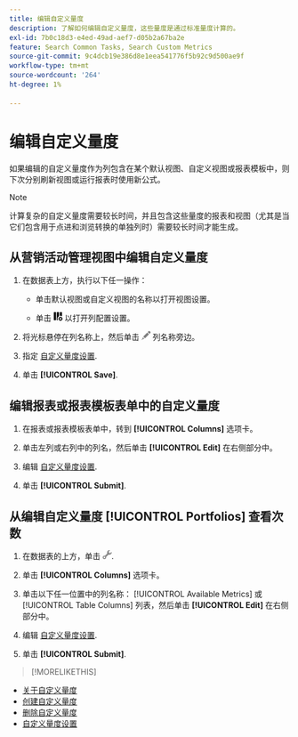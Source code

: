 ```yaml
---
title: 编辑自定义量度
description: 了解如何编辑自定义量度，这些量度是通过标准量度计算的。
exl-id: 7b0c18d3-e4ed-49ad-aef7-d05b2a67ba2e
feature: Search Common Tasks, Search Custom Metrics
source-git-commit: 9c4dcb19e386d8e1eea541776f5b92c9d500ae9f
workflow-type: tm+mt
source-wordcount: '264'
ht-degree: 1%

---
```


# 编辑自定义量度

如果编辑的自定义量度作为列包含在某个默认视图、自定义视图或报表模板中，则下次分别刷新视图或运行报表时使用新公式。

>[!NOTE]
>
>计算复杂的自定义量度需要较长时间，并且包含这些量度的报表和视图（尤其是当它们包含用于点进和浏览转换的单独列时）需要较长时间才能生成。

## 从营销活动管理视图中编辑自定义量度

1. 在数据表上方，执行以下任一操作：

   * 单击默认视图或自定义视图的名称以打开视图设置。

   * 单击 ![自定义列](/help/search-social-commerce/assets/custom-columns.png "自定义列") 以打开列配置设置。

1. 将光标悬停在列名称上，然后单击 ![编辑](/help/search-social-commerce/assets/edit.png "编辑") 列名称旁边。

1. 指定 [自定义量度设置](custom-metric-settings.md).

1. 单击 **[!UICONTROL Save]**.

## 编辑报表或报表模板表单中的自定义量度

1. 在报表或报表模板表单中，转到 **[!UICONTROL Columns]** 选项卡。

1. 单击左列或右列中的列名，然后单击 **[!UICONTROL Edit]** 在右侧部分中。

1. 编辑 [自定义量度设置](custom-metric-settings.md).

1. 单击 **[!UICONTROL Submit]**.

## 从编辑自定义量度 [!UICONTROL Portfolios] 查看次数

1. 在数据表的上方，单击 ![编辑所选视图](/help/search-social-commerce/assets/view-settings.png "编辑所选视图").

1. 单击 **[!UICONTROL Columns]** 选项卡。

1. 单击以下任一位置中的列名称： [!UICONTROL Available Metrics] 或 [!UICONTROL Table Columns] 列表，然后单击 **[!UICONTROL Edit]** 在右侧部分中。

1. 编辑 [自定义量度设置](custom-metric-settings.md).

1. 单击 **[!UICONTROL Submit]**.

>[!MORELIKETHIS]
>
* [关于自定义量度](custom-metric-about.md)
* [创建自定义量度](custom-metric-create.md)
* [删除自定义量度](custom-metric-delete.md)
* [自定义量度设置](custom-metric-settings.md)
